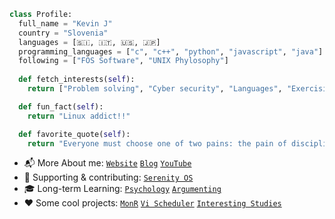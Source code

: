 ```python
class Profile: 
  full_name = "Kevin J" 
  country = "Slovenia"
  languages = [🇸🇮, 🇮🇹, 🇺🇸, 🇯🇵]
  programming_languages = ["c", "c++", "python", "javascript", "java"]
  following = ["FOS Software", "UNIX Phylosophy"]
  
  def fetch_interests(self): 
    return ["Problem solving", "Cyber security", "Languages", "Exercising"]

  def fun_fact(self): 
    return "Linux addict!!"

  def favorite_quote(self):
    return "Everyone must choose one of two pains: the pain of discipline or the pain of regret" 
```

 - 📬 More About me: <a href="https://0xdeadbeer.github.io/">`Website`</a> <a href="https://0xdeadbeer.neocities.org/">`Blog`</a> <a href="https://www.youtube.com/channel/UCICp0q6JpR_9yeICzj9mBkA">`YouTube`</a> 
 - 💪 Supporting & contributing: <a href="https://github.com/serenityos/serenity">`Serenity OS`</a>
 - 🎓 Long-term Learning: <a href="https://changingminds.org/">`Psychology`</a> <a href="https://www.amazon.com/Social-Engineering-Science-Human-Hacking/dp/111943338X">`Argumenting`</a>
 - ❤️ Some cool projects: <a href="https://github.com/0xdeadbeer/monr">`MonR`</a> <a href="https://github.com/0xdeadbeer/vis">`Vi Scheduler`</a> <a href="https://github.com/0xdeadbeer/studies">`Interesting Studies`</a>

